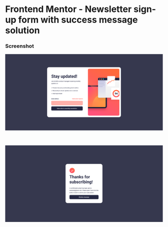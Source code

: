 # Frontend Mentor - Newsletter sign-up form with success message solution

### Screenshot

![alt text](assets/images/preview-1.png)

<br>

![alt text](assets/images/preview-2.png)